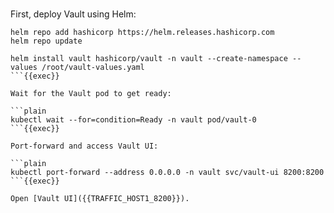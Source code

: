 
<br>

First, deploy Vault using Helm:

```plain
helm repo add hashicorp https://helm.releases.hashicorp.com
helm repo update

helm install vault hashicorp/vault -n vault --create-namespace --values /root/vault-values.yaml
```{{exec}}

Wait for the Vault pod to get ready:

```plain
kubectl wait --for=condition=Ready -n vault pod/vault-0
```{{exec}}

Port-forward and access Vault UI:

```plain
kubectl port-forward --address 0.0.0.0 -n vault svc/vault-ui 8200:8200
```{{exec}}

Open [Vault UI]({{TRAFFIC_HOST1_8200}}).
